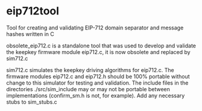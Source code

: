 # eip712tool
Tool for creating and validating EIP-712 domain separator and message hashes written in C

obsolete_eip712.c is a standalone tool that was used to develop and validate the keepkey firmware module eip712.c, it is now obsolete and replaced by sim712.c

sim712.c simulates the keepkey driving algorithms for eip712.c. The firmware modules eip712.c and eip712.h should be 100% portable without change to this simulator for testing and validation. The include files in the directories ./src/sim_include may or may not be portable between implementations (confirm_sm.h is not, for example). Add any necessary stubs to sim_stubs.c
